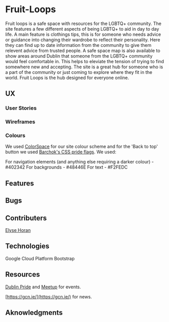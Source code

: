 # Fruit-Loops

Fruit loops is a safe space with resources for the LGBTQ+ community. The site features a few different aspects of being LGBTQ+ to aid in day to day life. A main feature is clothings tips, this is for someone who needs advice or guidance into changing their wardrobe to reflect their personality. Here they can find up to date information from the community to give them relevent advice from trusted people. A safe space map is also available to show areas around Dublin that someone from the LGBTQ+ community would feel comfortable in. This helps to eleviate the tension of trying to find somewhere new and accepting. The site is a great hub for someone who is a part of the community or just coming to explore where they fit in the world. Fruit Loops is the hub designed for everyone online.

## UX

### User Stories

### Wireframes

### Colours

We used [ColorSpace](https://mycolor.space/) for our site colour scheme and for the 'Back to top' button we used [Barchok's CSS pride flags](http://barchok.com/flags.html). We used:

For navigation elements (and anything else requiring a darker colour) - #402342
For backgrounds - #48446E
For text - #F2FEDC

## Features

## Bugs

## Contributers

[Elyse Horan](https://github.com/ElyseRH)

## Technologies

Google Cloud Platform
Bootstrap

## Resources

[Dublin Pride](https://dublinpride.ie/events/) and [Meetup](https://www.meetup.com/) for events.

[https://gcn.ie/](https://gcn.ie/) for news.

## Aknowledgments

